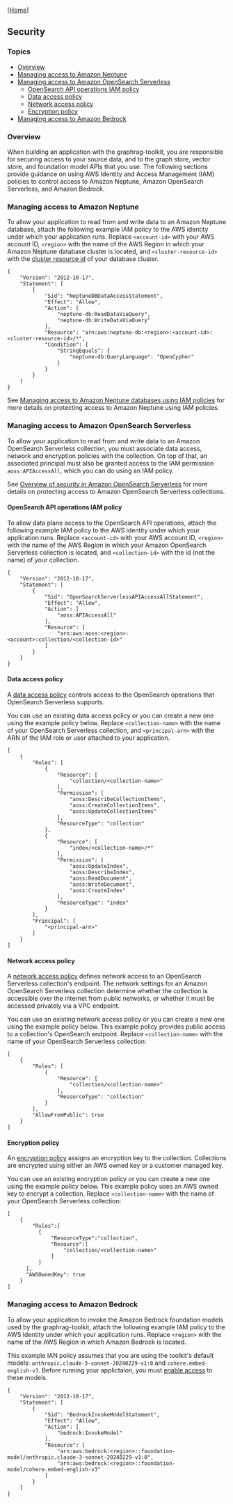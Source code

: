 [[Home](./)]

## Security

### Topics

  - [Overview](#overview)
  - [Managing access to Amazon Neptune](#managing-access-to-amazon-neptune)
  - [Managing access to Amazon OpenSearch Serverless](#managing-access-to-amazon-opensearch-serverless)
    - [OpenSearch API operations IAM policy](#opensearch-api-operations-iam-policy)
    - [Data access policy](#data-access-policy)
    - [Network access policy](#network-access-policy)
    - [Encryption policy](#encryption-policy)
  - [Managing access to Amazon Bedrock](#managing-access-to-amazon-bedrock)
  
### Overview

When building an application with the graphrag-toolkit, you are responsible for securing access to your source data, and to the graph store, vector store, and foundation model APIs that you use. The following sections provide guidance on using AWS Identity and Access Management (IAM) policies to control access to Amazon Neptune, Amazon OpenSearch Serverless, and Amazon Bedrock.

### Managing access to Amazon Neptune

To allow your application to read from and write data to an Amazon Neptune database, attach the following example IAM policy to the AWS identity under which your application runs. Replace `<account-id>` with your AWS account ID, `<region>` with the name of the AWS Region in which your Amazon Neptune database cluster is located, and `<cluster-resource-id>` with the [cluster resource id](https://docs.aws.amazon.com/neptune/latest/userguide/iam-data-resources.html) of your database cluster.

```
{
    "Version": "2012-10-17",
    "Statement": [
        {
            "Sid": "NeptuneDBDataAccessStatement",
            "Effect": "Allow",
            "Action": [
                "neptune-db:ReadDataViaQuery",
                "neptune-db:WriteDataViaQuery"
            ],
            "Resource": "arn:aws:neptune-db:<region>:<account-id>:<cluster-resource-id>/*",
            "Condition": {
                "StringEquals": {
                    "neptune-db:QueryLanguage": "OpenCypher"
                }
            }
        }
    ]
}
```

See [Managing access to Amazon Neptune databases using IAM policies](https://docs.aws.amazon.com/neptune/latest/userguide/security-iam-access-manage.html) for more details on protecting access to Amazon Neptune using IAM policies.

### Managing access to Amazon OpenSearch Serverless

To allow your application to read from and write data to an Amazon OpenSearch Serverless collection, you must associate data access, network and encryption policies with the collection. On top of that, an associated principal must also be granted access to the IAM permission `aoss:APIAccessAll`, which you can do using an IAM policy.

See [Overview of security in Amazon OpenSearch Serverless](https://docs.aws.amazon.com/opensearch-service/latest/developerguide/serverless-security.html) for more details on protecting access to Amazon OpenSearch Serverless collections.

#### OpenSearch API operations IAM policy

To allow data plane access to the OpenSearch API operations, attach the following example IAM policy to the AWS identity under which your application runs. Replace `<account-id>` with your AWS account ID, `<region>` with the name of the AWS Region in which your Amazon OpenSearch Serverless collection is located, and `<collection-id>` with the id (not the name) of your collection.

```
{
    "Version": "2012-10-17",
    "Statement": [
        {
            "Sid": "OpenSearchServerlessAPIAccessAllStatement",
            "Effect": "Allow",
            "Action": [
                "aoss:APIAccessAll"
            ],
            "Resource": [
                "arn:aws:aoss:<region>:<account>:collection/<collection-id>"
            ]
        }
    ]
}
```

#### Data access policy

A [data access policy](https://docs.aws.amazon.com/opensearch-service/latest/developerguide/serverless-data-access.html) controls access to the OpenSearch operations that OpenSearch Serverless supports.

You can use an existing data access policy or you can create a new one using the example policy below. Replace `<collection-name>` with the name of your OpenSearch Serverless collection, and `<principal-arn>` with the ARN of the IAM role or user attached to your application.

```
[
    {
        "Rules": [
            {
                "Resource": [
                    "collection/<collection-name>"
                ],
                "Permission": [
                    "aoss:DescribeCollectionItems",
                    "aoss:CreateCollectionItems",
                    "aoss:UpdateCollectionItems"
                ],
                "ResourceType": "collection"
            },
            {
                "Resource": [
                    "index/<collection-name>/*"
                ],
                "Permission": [
                    "aoss:UpdateIndex",
                    "aoss:DescribeIndex",
                    "aoss:ReadDocument",
                    "aoss:WriteDocument",
                    "aoss:CreateIndex"
                ],
                "ResourceType": "index"
            }
        ],
        "Principal": [
            "<principal-arn>"
        ]
    }
]
```

#### Network access policy

A [network access policy](https://docs.aws.amazon.com/opensearch-service/latest/developerguide/serverless-network.html) defines network access to an OpenSearch Serverless collection's endpoint. The network settings for an Amazon OpenSearch Serverless collection determine whether the collection is accessible over the internet from public networks, or whether it must be accessed privately via a VPC endpoint. 

You can use an existing network access policy or you can create a new one using the example policy below. This example policy provides public access to a collection's OpenSearch endpoint. Replace `<collection-name>` with the name of your OpenSearch Serverless collection:

```
[
    {
        "Rules": [
            {
                "Resource": [
                    "collection/<collection-name>"
                ],
                "ResourceType": "collection"
            }
        ],
        "AllowFromPublic": true
    }
]
```

#### Encryption policy

An [encryption policy](https://docs.aws.amazon.com/opensearch-service/latest/developerguide/serverless-encryption.html) assigns an encryption key to the collection. Collections are encrypted using either an AWS owned key or a customer managed key. 

You can use an existing encryption policy or you can create a new one using the example policy below. This example policy uses an AWS owned key to encrypt a collection. Replace `<collection-name>` with the name of your OpenSearch Serverless collection:

```
[
    {
        "Rules":[
          {
              "ResourceType":"collection",
              "Resource":[
                  "collection/<collection-name>"
              ]
          }
      ],
      "AWSOwnedKey": true
    }
]
```

### Managing access to Amazon Bedrock

To allow your application to invoke the Amazon Bedrock foundation models used by the graphrag-toolkit, attach the following example IAM policy to the AWS identity under which your application runs. Replace `<region>` with the name of the AWS Region in which Amazon Bedrock is located.
  
This example IAN policy assumes that you are using the toolkit's default models: `anthropic.claude-3-sonnet-20240229-v1:0` and `cohere.embed-english-v3`. Before running your applictaion, you must [enable access](https://docs.aws.amazon.com/bedrock/latest/userguide/model-access.html) to these models.

```
{
    "Version": "2012-10-17",
    "Statement": [
        {
            "Sid": "BedrockInvokeModelStatement",
            "Effect": "Allow",
            "Action": [
                "bedrock:InvokeModel"
            ],
            "Resource": [
                "arn:aws:bedrock:<region>::foundation-model/anthropic.claude-3-sonnet-20240229-v1:0",
                "arn:aws:bedrock:<region>::foundation-model/cohere.embed-english-v3"
            ]
        }
    ]
}
```